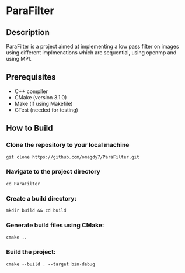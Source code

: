 # ParaFilter

## Description
ParaFilter is a project aimed at implementing a low pass filter on images using different implmenations which are sequential, using openmp and using MPI.

## Prerequisites
- C++ compiler
- CMake (version 3.1.0)
- Make (if using Makefile)
- GTest (needed for testing)

## How to Build
### Clone the repository to your local machine
```git clone https://github.com/omagdy7/ParaFilter.git```
### Navigate to the project directory
```cd ParaFilter```
### Create a build directory:
```mkdir build && cd build```
### Generate build files using CMake:
```cmake ..```
### Build the project:
```cmake --build . --target bin-debug```

